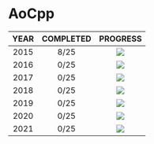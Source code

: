 # AoCpp


| YEAR  | COMPLETED |             PROGRESS              |
| :---: | :-------: | :-------------------------------: |
| 2015  |   8/25    | ![](https://progress-bar.dev/32/) |
| 2016  |   0/25    | ![](https://progress-bar.dev/0/)  |
| 2017  |   0/25    | ![](https://progress-bar.dev/0/)  |
| 2018  |   0/25    | ![](https://progress-bar.dev/0/)  |
| 2019  |   0/25    | ![](https://progress-bar.dev/0/)  |
| 2020  |   0/25    | ![](https://progress-bar.dev/0/)  |
| 2021  |   0/25    | ![](https://progress-bar.dev/0/)  |



